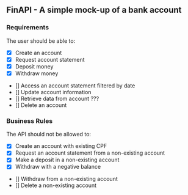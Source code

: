 ## FinAPI - A simple mock-up of a bank account

### Requirements

The user should be able to:
- [x] Create an account
- [x] Request account statement
- [x] Deposit money
- [x] Withdraw money
- [] Access an account statement filtered by date
- [] Update account information
- [] Retrieve data from account ???
- [] Delete an account

### Business Rules

The API should not be allowed to:
- [x] Create an account with existing CPF
- [x] Request an account statement from a non-existing account
- [x] Make a deposit in a non-existing account
- [x] Withdraw with a negative balance
- [] Withdraw from a non-existing account
- [] Delete a non-existing account